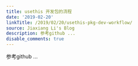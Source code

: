 ```yaml
---
title: usethis 开发包的流程
date: '2019-02-20'
linkTitle: /2019/02/20/usethis-pkg-dev-workflow/
source: Jiaxiang Li's Blog
description: 参考github ...
disable_comments: true
---
```

参考github ...